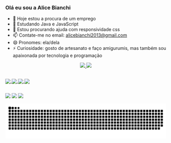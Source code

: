 ### Olá eu sou a Alice Bianchi

- 🔭 Hoje estou a procura de um emprego
- 🌱 Estudando Java e JavaScript
- 🤔 Estou procurando ajuda com responsividade css
- 📫 Contate-me no email: alicebianchi2013@gmail.com
- 😄 Pronomes: ela/dela
- ⚡ Curiosidade: gosto de artesanato e faço amigurumis, mas também sou apaixonada por tecnologia e programação

<div align="center">
  <a href="https://github.com/LiceB">
  <img height="180em" src="https://github-readme-stats.vercel.app/api?username=LiceB&show_icons=true&theme=dark&include_all_commits=true&count_private=true"/>
  <img height="180em" src="https://github-readme-stats.vercel.app/api/top-langs/?username=LiceB&layout=compact&langs_count=7&theme=dark"/>
</div>
  
##
  
<div style="display: inline_block">
  <img align="center" src="https://user-images.githubusercontent.com/63216833/149433376-39eafca7-8d2c-4779-b005-7bdb51135e8f.png" width="50px" />
  <img align="center" src="https://user-images.githubusercontent.com/63216833/149434038-64dbbcf2-9f2f-4347-b681-538d119bab00.png" width="40px" />
  <img align="center" src="https://user-images.githubusercontent.com/63216833/149434597-643a2e59-24d1-4a53-890b-f9954b4fd6e7.png" width="40px" />
  <img align="center" src="https://user-images.githubusercontent.com/63216833/149434636-4b514b08-5e63-4514-a32f-27bb90624615.png" width="40px" />
</div>

##
  
<div>
  <a href="https://api.whatsapp.com/send?phone=5511940286632" target="_blank"><img src="https://img.shields.io/badge/WhatsApp-25D366?style=for-the-badge&logo=whatsapp&logoColor=white" target="_blank"></a>
  <a href="https://www.linkedin.com/in/alice-nogueira-004353204/" target="_blank"><img src="https://img.shields.io/badge/LinkedIn-0077B5?style=for-the-badge&logo=linkedin&logoColor=white" target="_blank"></a>
  <a href="mailto:alicebianchi2013@gmail.com" target="_blank"><img src="https://img.shields.io/badge/Gmail-D14836?style=for-the-badge&logo=gmail&logoColor=white"></a>
</div>

  ![Snake animation](https://github.com/LiceB/LiceB/blob/output/github-contribution-grid-snake.svg)
